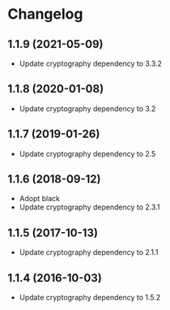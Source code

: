 # Changelog

## 1.1.9 (2021-05-09)
- Update cryptography dependency to 3.3.2

## 1.1.8 (2020-01-08)
 - Update cryptography dependency to 3.2

## 1.1.7 (2019-01-26)
 - Update cryptography dependency to 2.5

## 1.1.6 (2018-09-12)
 - Adopt black
 - Update cryptography dependency to 2.3.1

## 1.1.5 (2017-10-13)
- Update cryptography dependency to 2.1.1

## 1.1.4 (2016-10-03)
- Update cryptography dependency to 1.5.2
